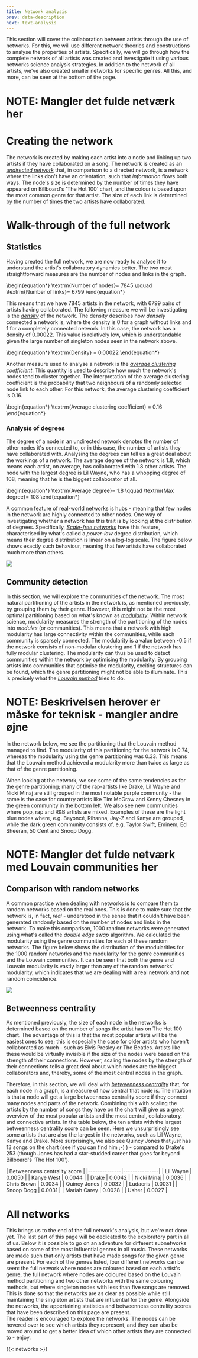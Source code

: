 ```yaml
---
title: Network analysis
prev: data-description
next: text-analysis
---
```


This section will cover the collaboration between artists through the use of networks. For this, we will use different network theories and constructions to analyse the properties of artists. Specifically, we will go through how the complete network of all artists was created and investigate it using various networks science analysis strategies. In addition to the network of all artists, we've also created smaller networks for specific genres. All this, and more, can be seen at the bottom of the page.

# NOTE: Mangler det fulde netværk her

# Creating the network
The network is created by making each artist into a node and linking up two artists if they have collaborated on a song. The network is created as an [_undirected network_](https://www.wikiwand.com/en/Undirected_graph) that, in comparison to a directed network, is a network where the links don't have an orientation, such that _information_ flows both ways. The node's size is determined by the number of times they have appeared on Billboard's 'The Hot 100' chart, and the colour is based upon the most common genre for that artist. The size of each link is determined by the number of times the two artists have collaborated.


# Walk-through of the full network
## Statistics
Having created the full network, we are now ready to analyse it to understand the artist's collaboratory dynamics better. The two most straightforward measures are the number of nodes and links in the graph.

\begin{equation*}
    \textrm{Number of nodes}= 7845 \qquad \textrm{Number of links}= 6799
\end{equation*}

This means that we have 7845 artists in the network, with 6799 pairs of artists having collaborated. The following measure we will be investigating is the [_density_](https://networkx.org/documentation/stable/reference/generated/networkx.classes.function.density.html) of the network. The density describes how _densely_ connected a network is, where the density is 0 for a graph without links and 1 for a completely connected network. In this case, the network has a density of 0.00022. This value is relatively low, which is understandable given the large number of singleton nodes seen in the network above.

\begin{equation*}
    \textrm{Density} = 0.00022
\end{equation*}

Another measure used to analyse a network is the [_average clustering coefficient_](https://networkx.org/documentation/stable/reference/generated/networkx.classes.function.density.html). This quantity is used to describe how much the network's nodes tend to cluster together. The interpretation of the average clustering coefficient is the probability that two neighbours of a randomly selected node link to each other. For this network, the average clustering coefficient is 0.16.

\begin{equation*}
    \textrm{Average clustering coefficient} = 0.16
\end{equation*}

### Analysis of degrees
The degree of a node in an undirected network denotes the number of other nodes it's connected to, or in this case, the number of artists they have collaborated with. Analysing the degrees can tell us a great deal about the workings of a network. The average degree of the network is 1.8, which means each artist, on average, has collaborated with 1.8 other artists. The node with the largest degree is Lil Wayne, who has a whopping degree of 108, meaning that he is the biggest collaborator of all.

\begin{equation*}
    \textrm{Average degree}= 1.8 \qquad \textrm{Max degree}= 108
\end{equation*}

A common feature of real-world networks is hubs - meaning that few nodes in the network are highly connected to other nodes. One way of investigating whether a network has this trait is by looking at the distribution of degrees. Specifically, [_Scale-free networks_](https://mathinsight.org/scale_free_network) have this feature, characterised by what's called a _power-law_ degree distribution, which means their degree distribution is linear on a log-log scale. The figure below shows exactly such behaviour, meaning that few artists have collaborated much more than others.

![](/images/distribution_of_degrees_90.png)

## Community detection
In this section, we will explore the communities of the network. The most natural partitioning of the artists in the network is, as mentioned previously, by grouping them by their genre. However, this might not be the most optimal partitioning based on what's known as [_modularity_](https://en.wikipedia.org/wiki/Modularity_(networks)). Within network science, modularity measures the strength of the partitioning of the nodes into _modules_ (or communities). This means that a network with high modularity has large connectivity within the communities, while each community is sparsely connected. The modularity is a value between -0.5 if the network consists of non-modular clustering and 1 if the network has fully modular clustering. The modularity can thus be used to detect communities within the network by optimising the modularity. By grouping artists into communities that optimise the modularity, exciting structures can be found, which the genre partitioning might not be able to illuminate. This is precisely what the [_Louvain method_](https://en.wikipedia.org/wiki/Louvain_method) tries to do. 

# NOTE: Beskrivelsen herover er måske for teknisk - mangler andre øjne

In the network below, we see the partitioning that the Louvain method managed to find. The modularity of this partitioning for the network is 0.74, whereas the modularity using the genre partitioning was 0.33. This means that the Louvain method achieved a modularity more than twice as large as that of the genre partitioning. 

When looking at the network, we see some of the same tendencies as for the genre partitioning; many of the rap-artists like Drake, Lil Wayne and Nicki Minaj are still grouped in the most notable purple community - the same is the case for country artists like Tim McGraw and Kenny Chesney in the green community in the bottom left. We also see new communities where pop, rap and R&B artists are mixed. Examples of these are the light blue nodes where, e.g. Beyoncé, Rihanna, Jay-Z and Kanye are grouped, while the dark green community consists of, e.g. Taylor Swift, Eminem, Ed Sheeran, 50 Cent and Snoop Dogg.


# NOTE: Mangler det fulde netværk med Louvain communities her

## Comparison with random networks
A common practice when dealing with networks is to compare them to random networks based on the real ones. This is done to make sure that the network is, in fact, _real_ - understood in the sense that it couldn't have been generated randomly based on the number of nodes and links in the network. To make this comparison, 1000 random networks were generated using what's called the _double edge swap_ algorithm. We calculated the modularity using the genre communities for each of these random networks. The figure below shows the distribution of the modularities for the 1000 random networks and the modularity for the genre communities and the Louvain communities. It can be seen that both the genre and Louvain modularity is vastly larger than any of the random networks' modularity, which indicates that we are dealing with a real network and not random coincidence.


![](/images/Modularity.png)

## Betweenness centrality
As mentioned previously, the size of each node in the networks is determined based on the number of songs the artist has on The Hot 100 chart. The advantage of this is that the most popular artists will be the easiest ones to see; this is especially the case for older artists who haven't collaborated as much - such as Elvis Presley or The Beatles. Artists like these would be virtually invisible if the size of the nodes were based on the strength of their connections. However, scaling the nodes by the strength of their connections tells a great deal about which nodes are the biggest collaborators and, thereby, some of the most central nodes in the graph.


Therefore, in this section, we will deal with [_betweenness centrality_](https://en.wikipedia.org/wiki/Betweenness_centrality) that, for each node in a graph, is a measure of how central that node is. The intuition is that a node will get a large betweenness centrality score if they connect many nodes and parts of the network. Combining this with scaling the artists by the number of songs they have on the chart will give us a great overview of the most popular artists and the most central, collaboratory, and connective artists. In the table below, the ten artists with the largest betweenness centrality score can be seen. Here we unsurprisingly see some artists that are also the largest in the networks, such as Lil Wayne, Kanye and Drake. More surprisingly, we also see Quincy Jones that _just_ has 13 songs on the chart (see if you can find him ;-) ) - compared to Drake's 253 (though Jones has had a star-studded career that goes far beyond Billboard's 'The Hot 100').


| Betweenness centrality score |
|--------------|---------------|
| Lil Wayne    | 	    0.0050 |
| Kanye West   |        0.0044 |
| Drake        |        0.0042 |
| Nicki Minaj  |        0.0036 |
| Chris Brown  |        0.0034 |
| Quincy Jones |        0.0032 |
| Ludacris     |        0.0031 |
| Snoop Dogg   |        0.0031 | 
| Mariah Carey |        0.0028 |
| Usher        |        0.0027 |

# All networks
This brings us to the end of the full network's analysis, but we're not done yet. The last part of this page will be dedicated to the exploratory part in all of us. Below it is possible to go on an adventure for different subnetworks based on some of the most influential genres in all music. These networks are made such that only artists that have made songs for the given genre are present. For each of the genres listed, four different networks can be seen: the full network where nodes are coloured based on each artist's genre, the full network where nodes are coloured based on the Louvain method partitioning and two other networks with the same colouring methods, but where singleton nodes with less than five songs are removed. This is done so that the networks are as clear as possible while still maintaining the singleton artists that are influential for the genre. Alongside the networks, the appertaining statistics and betweenness centrality scores that have been described on this page are present. \
The reader is encouraged to explore the networks. The nodes can be hovered over to see which artists they represent, and they can also be moved around to get a better idea of which other artists they are connected to - enjoy.

{{< networks >}}
